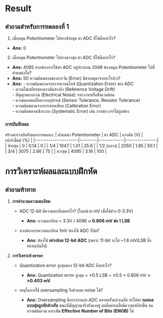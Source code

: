 # Result
## คำถามสำหรับการทดลองที่ 1
1. เมื่อหมุน Potentiometer ไปทางซ้ายสุด ค่า ADC ที่ได้คือเท่าไร?
- **Ans:** 0
2. เมื่อหมุน Potentiometer ไปทางขวาสุด ค่า ADC ที่ได้คือเท่าไร?
- **Ans:** 4095
หากต้องการให้ค่า ADC อยู่ประมาณ 2048 ต้องหมุน Potentiometer ไปที่ตำแหน่งใด?
- **Ans:** 50
ความผิดพลาดของการวัด (Error) มีสาเหตุมาจากอะไรบ้าง?
- **Ans:** - ความผิดพลาดจากการควอนไทซ์ (Quantization Error) ของ ADC  
           - ความไม่เสถียรของแรงดันอ้างอิง (Reference Voltage Drift)  
           - สัญญาณรบกวน (Electrical Noise) จากวงจรหรือสิ่งแวดล้อม  
           - ความคลาดเคลื่อนจากอุปกรณ์ (Sensor Tolerance, Resistor Tolerance)  
           - ความผิดพลาดจากการสอบเทียบ (Calibration Error)  
           - ความผิดพลาดเชิงระบบ (Systematic Error) เช่น การต่อวงจรไม่ถูกต้อง

### การบันทึกผล
สร้างตารางบันทึกผลการทดลอง:
| ตำแหน่ง Potentiometer | ค่า ADC | แรงดัน (V) | เปอร์เซ็นต์ (%) |
|----------------------|---------|-------------|----------------|
| ซ้ายสุด               |   0   |     0.14   |             0   |
| 1/4                  |   1047      |      1.01       |     25.6          |
| 1/2 (กลาง)            |    2050     |         1.85    |            50.1    |
| 3/4                  |      3075   |        2.66     |          75      |
| ขวาสุด                |    4095     |     3.16        |       100         |


# การวิเคราะห์ผลและแบบฝึกหัด

## คำถามท้าทาย

1. **การคำนวณความละเอียด**:  
   - ADC 12-bit มีความละเอียดเท่าไร? (ในหน่วย mV เมื่อใช้ช่วง 0-3.3V)  
     - **Ans:** ความละเอียด = 3.3V / 4096 ≈ **0.806 mV ต่อ 1 LSB**  

   - หากต้องการความละเอียด 1mV ต้องใช้ ADC กี่บิต?  
     - **Ans:** ต้องใช้ **อย่างน้อย 12-bit ADC** (เพราะ 11-bit จะได้ ~1.6 mV/LSB ซึ่งหยาบเกินไป)  


2. **การวิเคราะห์ error**:  
   - Quantization error สูงสุดของ 12-bit ADC คือเท่าไร?  
     - **Ans:** Quantization error สูงสุด = ±0.5 LSB = ±0.5 × 0.806 mV ≈ **±0.403 mV**  

   - เหตุใดการใช้ oversampling จึงช่วยลด noise ได้?  
     - **Ans:** Oversampling คือการอ่านค่า ADC หลายครั้งแล้วเฉลี่ย ทำให้ค่า **noise แบบสุ่มถูกหักล้างกัน** ขณะที่สัญญาณจริงยังคงอยู่ ผลคือค่าเฉลี่ยมีความเสถียรขึ้น ลดความผันผวน และเพิ่ม **Effective Number of Bits (ENOB)** ได้  


